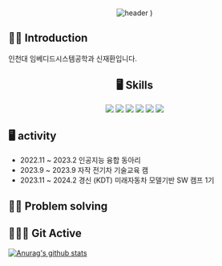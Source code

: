 <div align="center">
  
### 
![header](https://github.com/shinjaehwan123/shinjaehwan123/assets/114821403/218049cd-7c93-4e28-a7d2-4646ce22710a)
)

</div>

## 🙌🏼 Introduction
  인천대 임베디드시스템공학과 신재환입니다.
  
<div align="center">
  
## 🖥️ Skills
 <img src="https://img.shields.io/badge/C-A8B9CC?style=flat-square&logo=C&logoColor=blue"/>  
 <img src="https://img.shields.io/badge/C++-00599C?style=flat-square&logo=cplusplus&logoColor=white"/>  
 <img src="https://img.shields.io/badge/Python-3776AB?style=flat-square&logo=Python&logoColor=yellow"/>
 <img src="https://img.shields.io/badge/Arduino-00979D?style=flat&logo=Arduino&logoColor=white"/>    
 <img src="https://img.shields.io/badge/Raspberry Pi-A22846?style=flat&logo=Raspberry Pi&logoColor=white"/>
 <img src="https://img.shields.io/badge/Jetson Nano-76B900?style=flat&logo=NVIDIA&logoColor=white"/>  
</div>

## 🖥️ activity 
* 2022.11 ~ 2023.2 인공지능 융합 동아리
* 2023.9 ~  2023.9 자작 전기차 기술교육 캠
* 2023.11 ~ 2024.2 경신 (KDT) 미래자동차 모델기반 SW 캠프 1기

## 💪🏼 Problem solving 

</div>
   

##  🏃🏼‍♂️ Git Active  

[![Anurag's github stats](https://github-readme-stats.vercel.app/api?username=shinjaehwan123)](https://github.com/anuraghazra/github-readme-stats) 
   
</div>
  
<!--
## 🏆 수상경력 
* 2023 9  3D 프린트를 이용한 전기차 제작 및 VR 주행 대회  금 

-->

<!--
**shinjaehwan123/shinjaehwan123** is a ✨ _special_ ✨ repository because its `README.md` (this file) appears on your GitHub profile.

Here are some ideas to get you started:

- 🔭 I’m currently working on ...
- 🌱 I’m currently learning ...
- 👯 I’m looking to collaborate on ...
- 🤔 I’m looking for help with ...
- 💬 Ask me about ...
- 📫 How to reach me: ...
- 😄 Pronouns: ...
- ⚡ Fun fact: ...
-->

